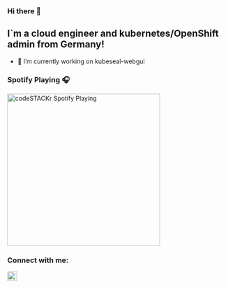 ### Hi there 👋

## I`m a cloud engineer and kubernetes/OpenShift admin from Germany!

- 🔭 I’m currently working on kubeseal-webgui

### Spotify Playing 🎧

[<img src="https://now-playing-codestackr.vercel.app/api/spotify-playing" alt="codeSTACKr Spotify Playing" width="350" />](https://open.spotify.com/user/1144962095)

### Connect with me:

[<img align="left" alt="_jaydee94_ | Twitter" width="22px" src="https://cdn.jsdelivr.net/npm/simple-icons@v3/icons/twitter.svg" />][twitter]

<br />

[twitter]: https://twitter.com/_jaydee94_
